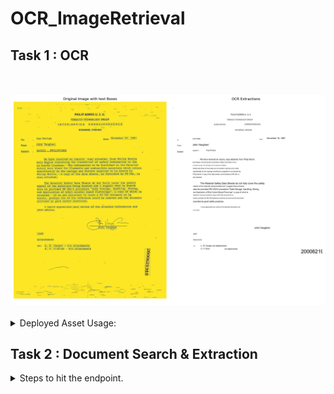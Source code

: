 # OCR_ImageRetrieval


<h2>Task 1 : OCR</h2>
<br><br>
     <img src = "results/Task1/Memo/google/2000621910.jpg" alt="3d2">
     <br><br>
<details>
<summary>Deployed Asset Usage: </summary> 
    
   <p>
     <br><br>
     1. To perform OCR and get the response image: 

```bash
curl --location 'http://43.205.49.236:6000/predict/readDocument' \
           --form 'image=@"/Users/karthik/Downloads/506888300_506888301.jpg"' \
           --form 'ocr_engine="azure"'
 ```

2. To download a JSON with the extractions and NER/POS tags: (change the ocr_engine: 'google', 'azure')
        
```bash
curl --location 'http://43.205.49.236:6000/predict/getJSON' \
      --form 'image=@"/Users/karthik/Downloads/506888300_506888301.jpg"' \
      --form 'ocr_engine="azure"'
```
      
<br><br>
   </p>
      
</details>

<h2>Task 2 : Document Search & Extraction</h2>

<details>
<summary>Steps to hit the endpoint. </summary> 
    
   <p>
     <br><br>
1. GET /healthcheck
   Check System status:

```bash
curl --location 'http://43.205.49.236:6050/healthcheck'
```

2. POST /process-directory
   Process a directory containing documents concurrently.: 

```bash
curl --location 'http://43.205.49.236:6050/process-directory' --header 'Content-Type: application/json' \
  --data '{"directory_path": "/src/dataset/test","max_workers": 4,"batch_size": 20}'
 ```

3. GET /summary/{filename}:
   Retrieve the summary of a processed document by its filename.
        
```bash
curl -X 'GET' 'http://43.205.49.236:6050/summary/document_name.jpg'
```

4. GET /search/semantic:
   Perform a semantic search on the processed documents.
        
```bash
curl -X 'GET' 'http://43.205.49.236:6050/search/semantic?query=chocolate+factory&k=5'
```


5.  GET /search/keyword:
   Search for documents containing a specific keyword.
        
```bash
curl -X 'GET' 'http://43.205.49.236:6050/search/keyword?keyword=advertisement'
```

      
<br><br>
   </p>
      
</details>
